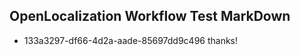 ## OpenLocalization Workflow Test MarkDown
* 133a3297-df66-4d2a-aade-85697dd9c496 thanks!

<!--HONumber=Jul16_HO3-->


